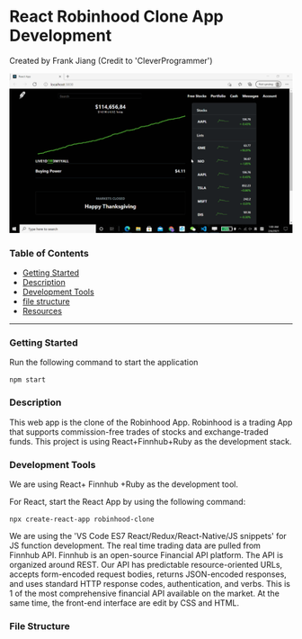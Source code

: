 # React Robinhood Clone App Development
Created by Frank Jiang (Credit to 'CleverProgrammer')

![image](Demo.gif)

 ### Table of Contents
   - [Getting Started](#Getting-Started)
   - [Description](#Description)
   - [Development Tools](#Development-Tools)
   - [file structure](#file-structure)
   - [Resources](#Resources)
 ---
 
 ### Getting Started
 Run the following command to start the application
 
  ```console
 npm start
```

### Description
This web app is the clone of the Robinhood App. Robinhood is a trading App that supports commission-free trades of stocks and exchange-traded funds. This project is using React+Finnhub+Ruby as the development stack. 

### Development Tools
We are using React+ Finnhub +Ruby as the development tool. 

For React, start the React App by using the following command:

```console
npx create-react-app robinhood-clone
```

We are using the 'VS Code ES7 React/Redux/React-Native/JS snippets' for JS function development. The real time trading data are pulled from Finnhub API. Finnhub is an open-source Financial API platform. The API is organized around REST. Our API has predictable resource-oriented URLs, accepts form-encoded request bodies, returns JSON-encoded responses, and uses standard HTTP response codes, authentication, and verbs. This is 1 of the most comprehensive financial API available on the market. At the same time, the front-end interface are edit by CSS and HTML. 

### File Structure


